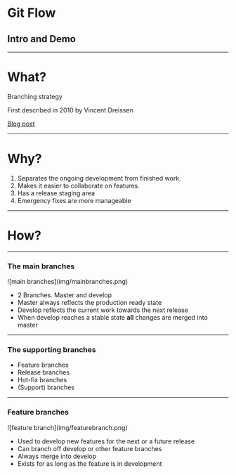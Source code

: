 # Git Flow
## Intro and Demo

---

# What?
Branching strategy 

First described in 2010 by Vincent Dreissen

[Blog post](https://nvie.com/posts/a-successful-git-branching-model/)

---

# Why?

1. Separates the ongoing development from finished work. 
2. Makes it easier to collaborate on features. 
3. Has a release staging area
4. Emergency fixes are more manageable

---

# How?

--- 

### The main branches

<div class="mainbranches left">
![main branches](img/mainbranches.png)
</div>

<div class="right">
    <ul>
        <li>2 Branches. Master and develop</li>
        <li>Master always reflects the production ready state</li>
        <li>Develop reflects the current work towards the next release</li>
        <li>When develop reaches a stable state <b>all</b> changes are merged into master</li>
    </ul>
</div>

---

### The supporting branches 

<div>
    <ul>
        <li>Feature branches</li>
        <li>Release branches</li>
        <li>Hot-fix branches</li>
        <li>(Support) branches</li>
    </ul>
</div>

---

### Feature branches

<div class="left featurebranch">
![feature branch](img/featurebranch.png)
</div>

<div class="right">
    <ul>
        <li>Used to develop new features for the next or a future release</li>
        <li>Can branch off develop or other feature branches</li>
        <li>Always merge into develop</li>
        <li>Exists for as long as the feature is in development</li>
    </ul>
</div>
